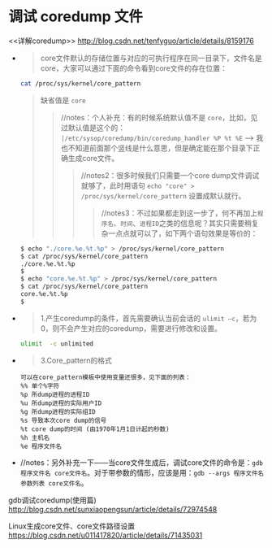 
# 调试 coredump 文件

<<详解coredump>> http://blog.csdn.net/tenfyguo/article/details/8159176
- > core文件默认的存储位置与对应的可执行程序在同一目录下，文件名是core，大家可以通过下面的命令看到core文件的存在位置：
  ```sh
  cat /proc/sys/kernel/core_pattern
  ```
  > 缺省值是 `core` 
  >> //notes：个人补充：有的时候系统默认值不是 `core`，比如，见过默认值是这个的： `|/etc/sysop/coredump/bin/coredump_handler %P %t %E` --> 我也不知道前面那个竖线是什么意思，但是确定能在那个目录下正确生成core文件。
  >>> //notes2：很多时候我们只需要一个core dump文件调试就够了，此时用语句 `echo "core" > /proc/sys/kernel/core_pattern` 设置成默认就行。
  >>>> //notes3：不过如果都走到这一步了，何不再加上`程序名`、`时间`、`进程ID`之类的信息呢？其实只需要稍复杂一点点就可以了，如下两个语句效果是等价的：
  ```sh
  $ echo "./core.%e.%t.%p" > /proc/sys/kernel/core_pattern
  $ cat /proc/sys/kernel/core_pattern
  ./core.%e.%t.%p
  $ 
  $ echo "core.%e.%t.%p" > /proc/sys/kernel/core_pattern
  $ cat /proc/sys/kernel/core_pattern
  core.%e.%t.%p
  $
  ```
- > 1.产生coredump的条件，首先需要确认当前会话的 `ulimit –c`，若为0，则不会产生对应的coredump，需要进行修改和设置。
  ```sh
  ulimit  -c unlimited
  ```
- > 3.Core_pattern的格式
  ```console
  可以在core_pattern模板中使用变量还很多，见下面的列表：
  %% 单个%字符
  %p 所dump进程的进程ID
  %u 所dump进程的实际用户ID
  %g 所dump进程的实际组ID
  %s 导致本次core dump的信号
  %t core dump的时间 (由1970年1月1日计起的秒数)
  %h 主机名
  %e 程序文件名
  ```
- //notes：另外补充一下——当core文件生成后，调试core文件的命令是：`gdb 程序文件名 core文件名`。对于带参数的情形，应该是用：`gdb --args 程序文件名 参数列表 core文件名`。

gdb调试coredump(使用篇) http://blog.csdn.net/sunxiaopengsun/article/details/72974548

Linux生成core文件、core文件路径设置 https://blog.csdn.net/u011417820/article/details/71435031
